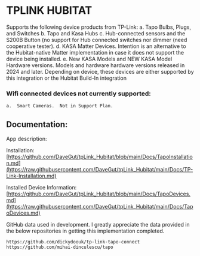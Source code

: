 # TPLINK HUBITAT
Supports the following device products from TP-Link:
	a.	Tapo Bulbs, Plugs, and Switches
 	b.	Tapo and Kasa Hubs
  	c.	Hub-connected sensors and the S200B Button (no support for Hub connected
   		switches nor dimmer (need cooperative tester).
     	d.	KASA Matter Devices.  Intention is an alternative to the Hubitat-native
      		Matter implementation in case it does not support the device being installed.
	e.	New KASA Models and NEW KASA Model Hardware versions.  Models and hardware
 		hardware versions released in 2024 and later.  Depending on device, these
   		devices are either supported by this integration or the Hubitat Build-In
     		integration

### Wifi connected devices not currently supported:
	a.	Smart Cameras.  Not in Support Plan.

## Documentation:

App description:  

Installation: [https://github.com/DaveGut/tpLink_Hubitat/blob/main/Docs/TapoInstallation.md](https://raw.githubusercontent.com/DaveGut/tpLink_Hubitat/main/Docs/TP-Link-Installation.md)

Installed Device Information: [https://github.com/DaveGut/tpLink_Hubitat/blob/main/Docs/TapoDevices.md](https://raw.githubusercontent.com/DaveGut/tpLink_Hubitat/main/Docs/TapoDevices.md)

GitHub data used in development.  I greatly appreciate the data provided in the below repositories in getting this implementation completed.

	https://github.com/dickydoouk/tp-link-tapo-connect
	https://github.com/mihai-dinculescu/tapo
 
